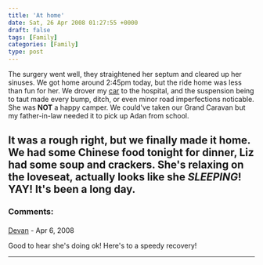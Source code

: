 ```yaml
---
title: 'At home'
date: Sat, 26 Apr 2008 01:27:55 +0000
draft: false
tags: [Family]
categories: [Family]
type: post
---
```


The surgery went well, they straightened her septum and cleared up her sinuses. We got home around 2:45pm today, but the ride home was less than fun for her. We drover my [car](http://zeusville.wordpress.com/2008/03/20/2007-mazda-mazdaspeed3/) to the hospital, and the suspension being to taut made every bump, ditch, or even minor road imperfections noticable. She was **NOT** a happy camper. We could've taken our Grand Caravan but my father-in-law needed it to pick up Adan from school.

It was a rough right, but we finally made it home. We had some Chinese food tonight for dinner, Liz had some soup and crackers. She's relaxing on the loveseat, actually looks like she **_SLEEPING_**! YAY! It's been a long day.
---
### Comments:
#### 
[Devan](http://dgoodwin.dangerouslyinc.com "dgoodwin@dangerouslyinc.com") - <time datetime="2008-04-26 00:17:42">Apr 6, 2008</time>

Good to hear she's doing ok! Here's to a speedy recovery!
<hr />
